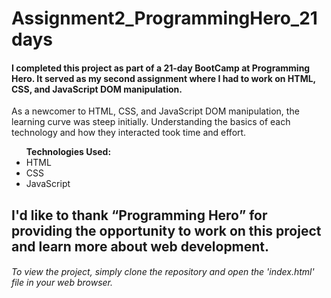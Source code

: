 # Assignment2_ProgrammingHero_21days
<h4>I completed this project as part of a 21-day BootCamp at Programming Hero. It served as my second assignment where I had to work on HTML, CSS, and JavaScript DOM manipulation.</h4> 

<p>As a newcomer to HTML, CSS, and JavaScript DOM manipulation, the learning curve was steep initially. Understanding the basics of each technology and how they interacted took time and effort.</p>

<ul>
<b>Technologies Used:</b>
<li>HTML</li>
<li>CSS</li>
<li>JavaScript</li>
</ul>

<h2>I'd like to thank <q>Programming Hero</q> for providing the opportunity to work on this project and learn more about web development.</h2>

<h6>To view the project, simply clone the repository and open the 'index.html' file in your web browser.</h6>

